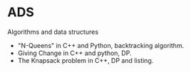 # ADS
Algorithms and data structures

  - "N-Queens" in C++ and Python, backtracking algorithm. 
  - Giving Change in C++ and python, DP.
  - The Knapsack problem in C++, DP and listing.
